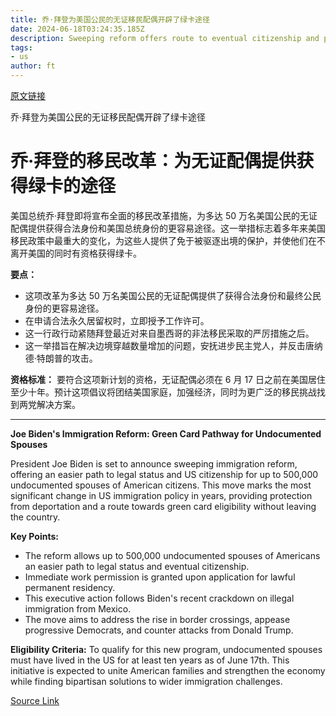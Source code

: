 ```yaml
---
title: 乔·拜登为美国公民的无证移民配偶开辟了绿卡途径
date: 2024-06-18T03:24:35.185Z
description: Sweeping reform offers route to eventual citizenship and protection from deportation for 500,000 people
tags: 
- us
author: ft
---
```


[原文链接](https://ft.com/content/d6eb4c44-cc41-4a41-b597-e7f4fbdc3353)

乔·拜登为美国公民的无证移民配偶开辟了绿卡途径

# 乔·拜登的移民改革：为无证配偶提供获得绿卡的途径

美国总统乔·拜登即将宣布全面的移民改革措施，为多达 50 万名美国公民的无证配偶提供获得合法身份和美国总统身份的更容易途径。这一举措标志着多年来美国移民政策中最重大的变化，为这些人提供了免于被驱逐出境的保护，并使他们在不离开美国的同时有资格获得绿卡。

**要点：**
- 这项改革为多达 50 万名美国公民的无证配偶提供了获得合法身份和最终公民身份的更容易途径。
- 在申请合法永久居留权时，立即授予工作许可。
- 这一行政行动紧随拜登最近对来自墨西哥的非法移民采取的严厉措施之后。
- 这一举措旨在解决边境穿越数量增加的问题，安抚进步民主党人，并反击唐纳德·特朗普的攻击。

**资格标准：**
要符合这项新计划的资格，无证配偶必须在 6 月 17 日之前在美国居住至少十年。预计这项倡议将团结美国家庭，加强经济，同时为更广泛的移民挑战找到两党解决方案。

---

 **Joe Biden's Immigration Reform: Green Card Pathway for Undocumented Spouses**

President Joe Biden is set to announce sweeping immigration reform, offering an easier path to legal status and US citizenship for up to 500,000 undocumented spouses of American citizens. This move marks the most significant change in US immigration policy in years, providing protection from deportation and a route towards green card eligibility without leaving the country.

**Key Points:**
- The reform allows up to 500,000 undocumented spouses of Americans an easier path to legal status and eventual citizenship.
- Immediate work permission is granted upon application for lawful permanent residency.
- This executive action follows Biden's recent crackdown on illegal immigration from Mexico.
- The move aims to address the rise in border crossings, appease progressive Democrats, and counter attacks from Donald Trump.

**Eligibility Criteria:**
To qualify for this new program, undocumented spouses must have lived in the US for at least ten years as of June 17th. This initiative is expected to unite American families and strengthen the economy while finding bipartisan solutions to wider immigration challenges.

[Source Link](https://ft.com/content/d6eb4c44-cc41-4a41-b597-e7f4fbdc3353)

